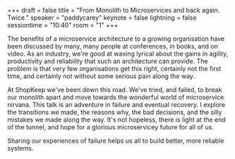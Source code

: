 +++
draft = false
title = "From Monolith to Microservices and back again. Twice."
speaker = "paddycarey"
keynote = false
lightning = false
sessiontime = "10:40"
room = "1"
+++

The benefits of a microservice architecture to a growing organisation have been discussed by many, many people at conferences, in books, and on video. As an industry, we're good at waxing lyrical about the gains in agility, productivity and reliability that such an architecture can provide. The problem is that very few organisations get this right, certainly not the first time, and certainly not without some serious pain along the way.

At ShopKeep we've been down this road. We've tried, and failed, to break our monolith apart and move towards the wonderful world of microservice nirvana. This talk is an adventure in failure and eventual recovery. I explore the transitions we made, the reasons why, the bad decisions, and the silly mistakes we made along the way. It's not hopeless, there is light at the end of the tunnel, and hope for a glorious microservicey future for all of us.

Sharing our experiences of failure helps us all to build better, more reliable systems.